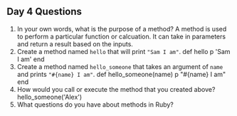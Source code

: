 ## Day 4 Questions

1. In your own words, what is the purpose of a method?
    A method is used to perform a particular function or calcuation. It can take in parameters and return a result based on the inputs. 
1. Create a method named `hello` that will print `"Sam I am"`.
    def hello
        p 'Sam I am'
    end
1. Create a method named `hello_someone` that takes an argument of `name` and prints `"#{name} I am"`.
    def hello_someone(name)
        p "#{name} I am"
    end
1. How would you call or execute the method that you created above?
    hello_someone('Alex')
1. What questions do you have about methods in Ruby?
